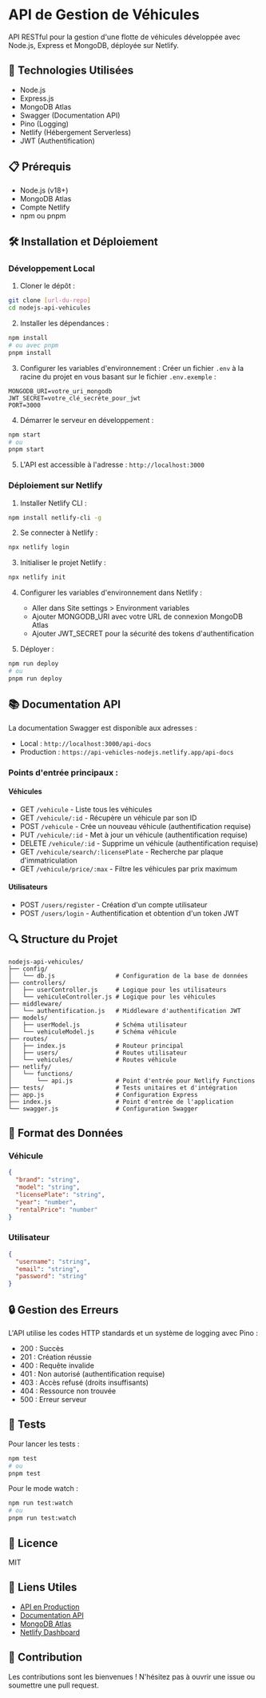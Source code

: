 # API de Gestion de Véhicules

API RESTful pour la gestion d'une flotte de véhicules développée avec Node.js, Express et MongoDB, déployée sur Netlify.

## 🚀 Technologies Utilisées

- Node.js
- Express.js
- MongoDB Atlas
- Swagger (Documentation API)
- Pino (Logging)
- Netlify (Hébergement Serverless)
- JWT (Authentification)

## 📋 Prérequis

- Node.js (v18+)
- MongoDB Atlas
- Compte Netlify
- npm ou pnpm

## 🛠️ Installation et Déploiement

### Développement Local

1. Cloner le dépôt :
```bash
git clone [url-du-repo]
cd nodejs-api-vehicules
```

2. Installer les dépendances :
```bash
npm install
# ou avec pnpm
pnpm install
```

3. Configurer les variables d'environnement :
Créer un fichier `.env` à la racine du projet en vous basant sur le fichier `.env.exemple` :
```env
MONGODB_URI=votre_uri_mongodb
JWT_SECRET=votre_clé_secrète_pour_jwt
PORT=3000
```

4. Démarrer le serveur en développement :
```bash
npm start
# ou
pnpm start
```

5. L'API est accessible à l'adresse : `http://localhost:3000`

### Déploiement sur Netlify

1. Installer Netlify CLI :
```bash
npm install netlify-cli -g
```

2. Se connecter à Netlify :
```bash
npx netlify login
```

3. Initialiser le projet Netlify :
```bash
npx netlify init
```

4. Configurer les variables d'environnement dans Netlify :
   - Aller dans Site settings > Environment variables
   - Ajouter MONGODB_URI avec votre URL de connexion MongoDB Atlas
   - Ajouter JWT_SECRET pour la sécurité des tokens d'authentification

5. Déployer :
```bash
npm run deploy
# ou
pnpm run deploy
```

## 📚 Documentation API

La documentation Swagger est disponible aux adresses :
- Local : `http://localhost:3000/api-docs`
- Production : `https://api-vehicles-nodejs.netlify.app/api-docs`

### Points d'entrée principaux :

#### Véhicules
- GET `/vehicule` - Liste tous les véhicules
- GET `/vehicule/:id` - Récupère un véhicule par son ID
- POST `/vehicule` - Crée un nouveau véhicule (authentification requise)
- PUT `/vehicule/:id` - Met à jour un véhicule (authentification requise)
- DELETE `/vehicule/:id` - Supprime un véhicule (authentification requise)
- GET `/vehicule/search/:licensePlate` - Recherche par plaque d'immatriculation
- GET `/vehicule/price/:max` - Filtre les véhicules par prix maximum

#### Utilisateurs
- POST `/users/register` - Création d'un compte utilisateur
- POST `/users/login` - Authentification et obtention d'un token JWT

## 🔍 Structure du Projet

```
nodejs-api-vehicules/
├── config/
│   └── db.js                 # Configuration de la base de données
├── controllers/
│   ├── userController.js     # Logique pour les utilisateurs
│   └── vehiculeController.js # Logique pour les véhicules
├── middleware/
│   └── authentification.js   # Middleware d'authentification JWT
├── models/
│   ├── userModel.js          # Schéma utilisateur
│   └── vehiculeModel.js      # Schéma véhicule
├── routes/
│   ├── index.js              # Routeur principal
│   ├── users/                # Routes utilisateur
│   └── vehicules/            # Routes véhicule
├── netlify/
│   └── functions/
│       └── api.js            # Point d'entrée pour Netlify Functions
├── tests/                    # Tests unitaires et d'intégration
├── app.js                    # Configuration Express
├── index.js                  # Point d'entrée de l'application
└── swagger.js                # Configuration Swagger
```

## 📝 Format des Données

### Véhicule

```json
{
  "brand": "string",
  "model": "string",
  "licensePlate": "string",
  "year": "number",
  "rentalPrice": "number"
}
```

### Utilisateur

```json
{
  "username": "string",
  "email": "string",
  "password": "string"
}
```

## 🔒 Gestion des Erreurs

L'API utilise les codes HTTP standards et un système de logging avec Pino :
- 200 : Succès
- 201 : Création réussie
- 400 : Requête invalide
- 401 : Non autorisé (authentification requise)
- 403 : Accès refusé (droits insuffisants)
- 404 : Ressource non trouvée
- 500 : Erreur serveur

## 🧪 Tests

Pour lancer les tests :
```bash
npm test
# ou
pnpm test
```

Pour le mode watch :
```bash
npm run test:watch
# ou
pnpm run test:watch
```

## 📜 Licence

MIT

## 🔗 Liens Utiles

- [API en Production](https://api-vehicles-nodejs.netlify.app)
- [Documentation API](https://api-vehicles-nodejs.netlify.app/api-docs)
- [MongoDB Atlas](https://www.mongodb.com/atlas/database)
- [Netlify Dashboard](https://app.netlify.com)

## 👥 Contribution

Les contributions sont les bienvenues ! N'hésitez pas à ouvrir une issue ou soumettre une pull request.